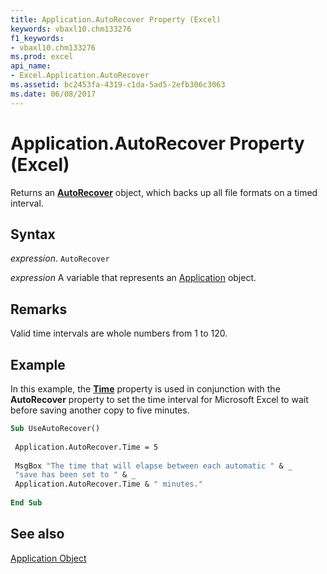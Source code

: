 ```yaml
---
title: Application.AutoRecover Property (Excel)
keywords: vbaxl10.chm133276
f1_keywords:
- vbaxl10.chm133276
ms.prod: excel
api_name:
- Excel.Application.AutoRecover
ms.assetid: bc2453fa-4319-c1da-5ad5-2efb306c3063
ms.date: 06/08/2017
---
```



# Application.AutoRecover Property (Excel)

Returns an  **[AutoRecover](Excel.AutoRecover.md)** object, which backs up all file formats on a timed interval.


## Syntax

 _expression_. `AutoRecover`

 _expression_ A variable that represents an [Application](Excel.Application-graph-property.md) object.


## Remarks

Valid time intervals are whole numbers from 1 to 120.


## Example

In this example, the  **[Time](Excel.AutoRecover.Time.md)** property is used in conjunction with the **AutoRecover** property to set the time interval for Microsoft Excel to wait before saving another copy to five minutes.


```vb
Sub UseAutoRecover() 
 
 Application.AutoRecover.Time = 5 
 
 MsgBox "The time that will elapse between each automatic " & _ 
 "save has been set to " & _ 
 Application.AutoRecover.Time & " minutes." 
 
End Sub
```


## See also


[Application Object](Excel.Application(object).md)

